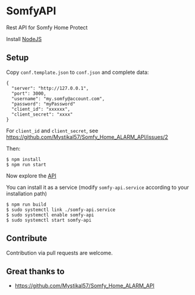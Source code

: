 # SomfyAPI

Rest API for Somfy Home Protect

Install [NodeJS](https://nodejs.org/en/download/) 
 
## Setup

Copy `conf.template.json` to `conf.json` and complete data:

    {
      "server": "http://127.0.0.1",
      "port": 3000,
      "username": "my.somfy@account.com",
      "password": "myPassword"
      "client_id": "xxxxxx",
      "client_secret": "xxxx"
    }

For `client_id` and `client_secret`, see https://github.com/Mystikal57/Somfy_Home_ALARM_API/issues/2

Then:

    $ npm install
    $ npm run start

Now explore the [API](./API.md)

You can install it as a service (modify `somfy-api.service` according to your installation path)

    $ npm run build
    $ sudo systemctl link ./somfy-api.service
    $ sudo systemctl enable somfy-api
    $ sudo systemctl start somfy-api

## Contribute

Contribution via pull requests are welcome. 

## Great thanks to

- https://github.com/Mystikal57/Somfy_Home_ALARM_API
